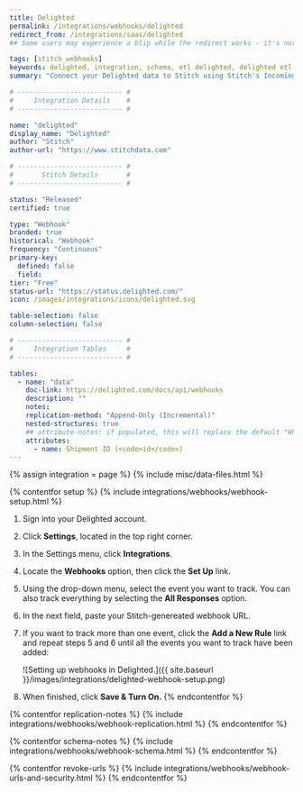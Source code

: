 ```yaml
---
title: Delighted
permalink: /integrations/webhooks/delighted
redirect_from: /integrations/saas/delighted
## Some users may experience a blip while the redirect works - it's normal.

tags: [stitch_webhooks]
keywords: delighted, integration, schema, etl delighted, delighted etl, delighted schema, stitch webhooks
summary: "Connect your Delighted data to Stitch using Stitch's Incoming Webhooks integration. In this guide, you'll find setup instructions, info about replication, and the data you can expect to see in your data warehouse."

# -------------------------- #
#     Integration Details    #
# -------------------------- #

name: "delighted"
display_name: "Delighted"
author: "Stitch"
author-url: "https://www.stitchdata.com"

# -------------------------- #
#       Stitch Details       #
# -------------------------- #

status: "Released"
certified: true

type: "Webhook"
branded: true
historical: "Webhook"
frequency: "Continuous"
primary-key:
  defined: false
  field: 
tier: "Free"
status-url: "https://status.delighted.com/"
icon: /images/integrations/icons/delighted.svg

table-selection: false
column-selection: false

# -------------------------- #
#     Integration Tables     #
# -------------------------- #

tables:
  - name: "data"
    doc-link: https://delighted.com/docs/api/webhooks
    description: ""
    notes: 
    replication-method: "Append-Only (Incremental)"
    nested-structures: true
    ## attribute-notes: if populated, this will replace the default "While we try to include everything here..." copy.
    attributes:
      - name: Shipment ID (<code>id</code>)
---
```

{% assign integration = page %}
{% include misc/data-files.html %}

{% contentfor setup %}
{% include integrations/webhooks/webhook-setup.html %}

1. Sign into your Delighted account.
2. Click **Settings**, located in the top right corner.
3. In the Settings menu, click **Integrations**.
4. Locate the **Webhooks** option, then click the **Set Up** link.
5. Using the drop-down menu, select the event you want to track. You can also track everything by selecting the **All Responses** option.
6. In the next field, paste your Stitch-genereated webhook URL.
7. If you want to track more than one event, click the **Add a New Rule** link and repeat steps 5 and 6 until all the events you want to track have been added:

   ![Setting up webhooks in Delighted.]({{ site.baseurl }}/images/integrations/delighted-webhook-setup.png)

8. When finished, click **Save & Turn On.**
{% endcontentfor %}



{% contentfor replication-notes %}
{% include integrations/webhooks/webhook-replication.html %}
{% endcontentfor %}



{% contentfor schema-notes %}
{% include integrations/webhooks/webhook-schema.html %}
{% endcontentfor %}



{% contentfor revoke-urls %}
{% include integrations/webhooks/webhook-urls-and-security.html %}
{% endcontentfor %}